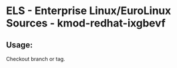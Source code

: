 # ELS - Enterprise Linux/EuroLinux Sources - kmod-redhat-ixgbevf
 
## Usage:
  Checkout branch or tag.
